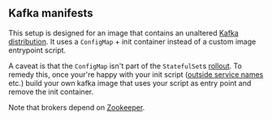 ## Kafka manifests

This setup is designed for an image that contains an unaltered
[Kafka distribution](https://kafka.apache.org/downloads). It uses a
`ConfigMap` + init container instead of a custom image entrypoint script.

A caveat is that the `ConfigMap` isn't part of the `StatefulSet`s
[rollout](https://kubernetes.io/docs/reference/generated/kubectl/kubectl-commands#rollout).
To remedy this, once your're happy with your init script
([outside service names](./outside-services/) etc.) build your own kafka image
that uses your script as entry point and remove the init container.

Note that brokers depend on [Zookeeper](../zookeeper/).
